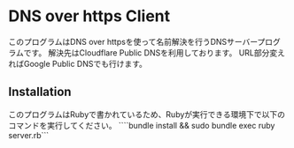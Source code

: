 # DNS over https Client
このプログラムはDNS over httpsを使って名前解決を行うDNSサーバープログラムです。
解決先はCloudflare Public DNSを利用しております。 URL部分変えればGoogle Public DNSでも行けます。

## Installation
このプログラムはRubyで書かれているため、Rubyが実行できる環境下で以下のコマンドを実行してください。
````bundle install && sudo bundle exec ruby server.rb```